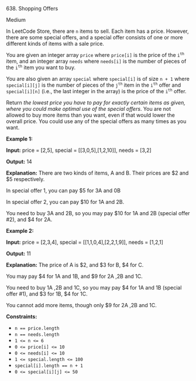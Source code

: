 ﻿638\. Shopping Offers

Medium

In LeetCode Store, there are `n` items to sell. Each item has a price. However, there are some special offers, and a special offer consists of one or more different kinds of items with a sale price.

You are given an integer array `price` where `price[i]` is the price of the <code>i<sup>th</sup></code> item, and an integer array `needs` where `needs[i]` is the number of pieces of the <code>i<sup>th</sup></code> item you want to buy.

You are also given an array `special` where `special[i]` is of size `n + 1` where `special[i][j]` is the number of pieces of the <code>j<sup>th</sup></code> item in the <code>i<sup>th</sup></code> offer and `special[i][n]` (i.e., the last integer in the array) is the price of the <code>i<sup>th</sup></code> offer.

Return _the lowest price you have to pay for exactly certain items as given, where you could make optimal use of the special offers_. You are not allowed to buy more items than you want, even if that would lower the overall price. You could use any of the special offers as many times as you want.

**Example 1:**

**Input:** price = [2,5], special = [[3,0,5],[1,2,10]], needs = [3,2]

**Output:** 14

**Explanation:** There are two kinds of items, A and B. Their prices are $2 and $5 respectively. 

In special offer 1, you can pay $5 for 3A and 0B 

In special offer 2, you can pay $10 for 1A and 2B. 

You need to buy 3A and 2B, so you may pay $10 for 1A and 2B (special offer #2), and $4 for 2A.

**Example 2:**

**Input:** price = [2,3,4], special = [[1,1,0,4],[2,2,1,9]], needs = [1,2,1]

**Output:** 11

**Explanation:** The price of A is $2, and $3 for B, $4 for C. 

You may pay $4 for 1A and 1B, and $9 for 2A ,2B and 1C. 

You need to buy 1A ,2B and 1C, so you may pay $4 for 1A and 1B (special offer #1), and $3 for 1B, $4 for 1C. 

You cannot add more items, though only $9 for 2A ,2B and 1C.

**Constraints:**

*   `n == price.length`
*   `n == needs.length`
*   `1 <= n <= 6`
*   `0 <= price[i] <= 10`
*   `0 <= needs[i] <= 10`
*   `1 <= special.length <= 100`
*   `special[i].length == n + 1`
*   `0 <= special[i][j] <= 50`